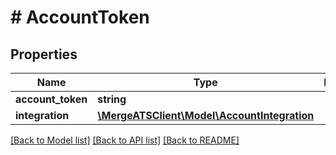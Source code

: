 # # AccountToken

## Properties

Name | Type | Description | Notes
------------ | ------------- | ------------- | -------------
**account_token** | **string** |  |
**integration** | [**\MergeATSClient\Model\AccountIntegration**](AccountIntegration.md) |  |

[[Back to Model list]](../../README.md#models) [[Back to API list]](../../README.md#endpoints) [[Back to README]](../../README.md)
